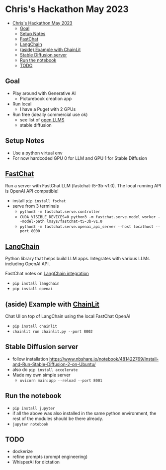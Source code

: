 # Chris's Hackathon May 2023

- [Chris's Hackathon May 2023](#chriss-hackathon-may-2023)
  - [Goal](#goal)
  - [Setup Notes](#setup-notes)
  - [FastChat](#fastchat)
  - [LangChain](#langchain)
  - [(aside) Example with ChainLit](#aside-example-with-chainlit)
  - [Stable Diffusion server](#stable-diffusion-server)
  - [Run the notebook](#run-the-notebook)
  - [TODO](#todo)

## Goal

- Play around with Generative AI
  - Picturebook creation app
- Run local
  - I have a Puget with 2 GPUs
- Run free (ideally commercial use ok)
  - see list of [open LLMS](https://github.com/eugeneyan/open-llms)
  - stable diffusion

## Setup Notes

- Use a python virtual env
- For now hardcoded GPU 0 for LLM and GPU 1 for Stable Diffusion

## [FastChat](https://github.com/lm-sys/FastChat)

Run a server with FastChat LLM (fastchat-t5-3b-v1.0). The local running API is OpenAI API compatible!

- install `pip install fschat`
- serve from 3 terminals
  - `python3 -m fastchat.serve.controller`
  - `CUDA_VISIBLE_DEVICES=0 python3 -m fastchat.serve.model_worker --model-path lmsys/fastchat-t5-3b-v1.0`
  - `python3 -m fastchat.serve.openai_api_server --host localhost --port 8000`

## [LangChain](https://python.langchain.com/en/latest/)

Python library that helps build LLM apps. Integrates with various LLMs including OpenAI API.

FastChat notes on [LangChain integration](https://github.com/lm-sys/FastChat/blob/main/docs/langchain_integration.md)

- `pip install langchain`
- `pip install openai`

## (aside) Example with [ChainLit](https://docs.chainlit.io/overview)

Chat UI on top of LangChain using the local FastChat OpenAI

- `pip install chainlit`
- `chainlit run chainlit.py --port 8002`

## Stable Diffusion server

- follow installation <https://www.nbshare.io/notebook/481422769/Install-and-Run-Stable-Diffusion-2-on-Ubuntu/>
- also do `pip install accelerate`
- Made my own simple server
  - `uvicorn main:app --reload --port 8001`

## Run the notebook

- `pip install jupyter`
- if all the above was also installed in the same python environment, the rest of the modules should be there already.
- `jupyter notebook`

## TODO

- dockerize
- refine prompts (prompt engineering)
- WhisperAI for dictation
